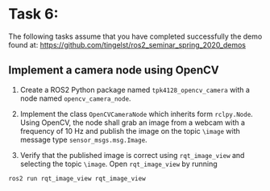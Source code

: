 # Task 6:

The following tasks assume that you have completed successfully the demo found at: https://github.com/tingelst/ros2_seminar_spring_2020_demos

## Implement a camera node using OpenCV

1. Create a ROS2 Python package named `tpk4128_opencv_camera` with a node named `opencv_camera_node`.

2. Implement the class `OpenCVCameraNode` which inherits form `rclpy.Node`. Using OpenCV, the node shall grab an image from a webcam with a frequency of 10 Hz and publish the image on the topic `\image` with message type `sensor_msgs.msg.Image`.

3. Verify that the published image is correct using `rqt_image_view` and selecting the topic `\image`. Open `rqt_image_view` by running
```bash
ros2 run rqt_image_view rqt_image_view 
```